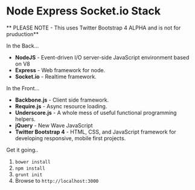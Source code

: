 # Node Express Socket.io Stack

** PLEASE NOTE - This uses Twitter Bootstrap 4 ALPHA and is not for pruduction**

In the Back...

- **NodeJS** - Event-driven I/O server-side JavaScript environment based on V8
- **Express** - Web framework for node.
- **Socket.io** - Realtime framework.

In the Front...

- **Backbone.js** - Client side framework.
- **Require.js** - Async resource loading.
- **Underscore.js** - A whole mess of useful functional programming helpers.
- **jQuery** - New Wave JavaScript
- **Twitter Bootstrap 4** - HTML, CSS, and JavaScript framework for developing responsive, mobile first projects.

Get it going..

1. `bower install`
2. `npm install`
3. `grunt init`
4. Browse to `http://localhost:3000`
